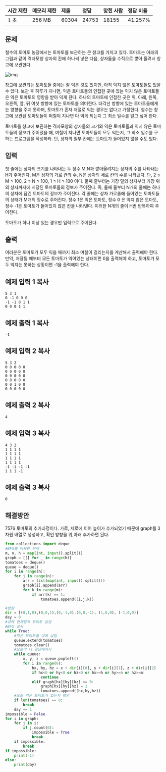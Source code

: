 | 시간 제한 | 메모리 제한 | 제출  | 정답  | 맞힌 사람 | 정답 비율 |
| :-------- | :---------- | :---- | :---- | :-------- | :-------- |
| 1 초      | 256 MB      | 60304 | 24753 | 18155     | 41.257%   |

## 문제

철수의 토마토 농장에서는 토마토를 보관하는 큰 창고를 가지고 있다. 토마토는 아래의 그림과 같이 격자모양 상자의 칸에 하나씩 넣은 다음, 상자들을 수직으로 쌓아 올려서 창고에 보관한다.

![img](https://upload.acmicpc.net/c3f3343d-c291-40a9-9fe3-59f792a8cae9/-/preview/)

창고에 보관되는 토마토들 중에는 잘 익은 것도 있지만, 아직 익지 않은 토마토들도 있을 수 있다. 보관 후 하루가 지나면, 익은 토마토들의 인접한 곳에 있는 익지 않은 토마토들은 익은 토마토의 영향을 받아 익게 된다. 하나의 토마토에 인접한 곳은 위, 아래, 왼쪽, 오른쪽, 앞, 뒤 여섯 방향에 있는 토마토를 의미한다. 대각선 방향에 있는 토마토들에게는 영향을 주지 못하며, 토마토가 혼자 저절로 익는 경우는 없다고 가정한다. 철수는 창고에 보관된 토마토들이 며칠이 지나면 다 익게 되는지 그 최소 일수를 알고 싶어 한다.

토마토를 창고에 보관하는 격자모양의 상자들의 크기와 익은 토마토들과 익지 않은 토마토들의 정보가 주어졌을 때, 며칠이 지나면 토마토들이 모두 익는지, 그 최소 일수를 구하는 프로그램을 작성하라. 단, 상자의 일부 칸에는 토마토가 들어있지 않을 수도 있다.

## 입력

첫 줄에는 상자의 크기를 나타내는 두 정수 M,N과 쌓아올려지는 상자의 수를 나타내는 H가 주어진다. M은 상자의 가로 칸의 수, N은 상자의 세로 칸의 수를 나타낸다. 단, 2 ≤ M ≤ 100, 2 ≤ N ≤ 100, 1 ≤ H ≤ 100 이다. 둘째 줄부터는 가장 밑의 상자부터 가장 위의 상자까지에 저장된 토마토들의 정보가 주어진다. 즉, 둘째 줄부터 N개의 줄에는 하나의 상자에 담긴 토마토의 정보가 주어진다. 각 줄에는 상자 가로줄에 들어있는 토마토들의 상태가 M개의 정수로 주어진다. 정수 1은 익은 토마토, 정수 0 은 익지 않은 토마토, 정수 -1은 토마토가 들어있지 않은 칸을 나타낸다. 이러한 N개의 줄이 H번 반복하여 주어진다.

토마토가 하나 이상 있는 경우만 입력으로 주어진다.

## 출력

여러분은 토마토가 모두 익을 때까지 최소 며칠이 걸리는지를 계산해서 출력해야 한다. 만약, 저장될 때부터 모든 토마토가 익어있는 상태이면 0을 출력해야 하고, 토마토가 모두 익지는 못하는 상황이면 -1을 출력해야 한다.

## 예제 입력 1 복사

```
5 3 1
0 -1 0 0 0
-1 -1 0 1 1
0 0 0 1 1
```

## 예제 출력 1 복사

```
-1
```

## 예제 입력 2 복사

```
5 3 2
0 0 0 0 0
0 0 0 0 0
0 0 0 0 0
0 0 0 0 0
0 0 1 0 0
0 0 0 0 0
```

## 예제 출력 2 복사

```
4
```

## 예제 입력 3 복사

```
4 3 2
1 1 1 1
1 1 1 1
1 1 1 1
1 1 1 1
-1 -1 -1 -1
1 1 1 -1
```

## 예제 출력 3 복사

```
0
```

## 해결방안
7576 토마토의 추가과정이다.
가로, 세로에 이어 높이가 추가되었기 때문에 graph를 3차원 배열로 생성하고, 확인 방향을 위,아래 추가하면 된다.

```python
from collections import deque
#BFS를 이용한 문제
m, n, h = map(int, input().split())
graph = [[] for _ in range(h)]
tomatoes = deque()
queue = deque()
for i in range(h):
    for j in range(n):
        arr = list(map(int, input().split()))
        graph[i].append(arr)
        for k in range(m):
            if arr[k] == 1:
                tomatoes.append((i,j,k))

#방향
dir = [(0,1,0),(0,0,1),(0,-1,0),(0,0,-1), (1,0,0), (-1,0,0)]
day = 0
#큐에 현재일자 토마토 삽입
#BFS 실시
while True:
    #익은 토마토를 큐에 삽입
    queue.extend(tomatoes)
    tomatoes.clear()
    #오늘이 다 끝날때까지
    while queue:
        x, y, z = queue.popleft()
        for i in range(6):
            hx, hy, hz = x + dir[i][0], y + dir[i][1], z + dir[i][2]
            if hx<0 or hy<0 or hz<0 or hx>=h or hy>=n or hz>=m:
                continue
            elif graph[hx][hy][hz] == 0:
                graph[hx][hy][hz] = 1
                tomatoes.append((hx,hy,hz))
    #오늘 익은 토마토가 있는지 확인
    if len(tomatoes) == 0:
        break
    day += 1
impossible = False
for i in graph:
    for j in i:
        if j.count(0):
            impossible = True
            break
    if impossible:
        break
if impossible:
    print(-1)
else:
    print(day)
```
